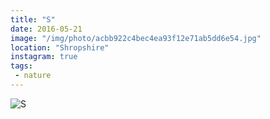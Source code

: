 ```yaml
---
title: "S"
date: 2016-05-21
image: "/img/photo/acbb922c4bec4ea93f12e71ab5dd6e54.jpg"
location: "Shropshire"
instagram: true
tags:
 - nature
---
```


![S](/img/photo/acbb922c4bec4ea93f12e71ab5dd6e54.jpg)
